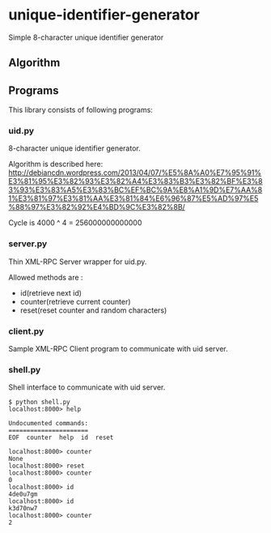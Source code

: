# unique-identifier-generator

Simple 8-character unique identifier generator

## Algorithm


## Programs

This library consists of following programs:

### uid.py

8-character unique identifier generator.

Algorithm is described here:
http://debiancdn.wordpress.com/2013/04/07/%E5%8A%A0%E7%95%91%E3%81%95%E3%82%93%E3%82%A4%E3%83%B3%E3%82%BF%E3%83%93%E3%83%A5%E3%83%BC%EF%BC%9A%E8%A1%9D%E7%AA%81%E3%81%97%E3%81%AA%E3%81%84%E6%96%87%E5%AD%97%E5%88%97%E3%82%92%E4%BD%9C%E3%82%8B/

Cycle is 4000 ^ 4 = 256000000000000

### server.py

Thin XML-RPC Server wrapper for uid.py.

Allowed methods are :
- id(retrieve next id)
- counter(retrieve current counter)
- reset(reset counter and random characters)

### client.py

Sample XML-RPC Client program to communicate with uid server.

### shell.py

Shell interface to communicate with uid server.

```
$ python shell.py
localhost:8000> help

Undocumented commands:
======================
EOF  counter  help  id  reset

localhost:8000> counter
None
localhost:8000> reset
localhost:8000> counter
0
localhost:8000> id
4de0u7gm
localhost:8000> id
k3d70nw7
localhost:8000> counter
2
```


